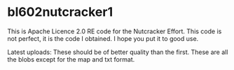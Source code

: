 # bl602nutcracker1
This is Apache Licence 2.0 RE code for the Nutcracker Effort.
This code is not perfect, it is the code I obtained.
I hope you put it to good use.

Latest uploads: These should be of better quality than the first.
These are all the blobs except for the map and txt format.
